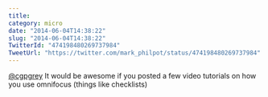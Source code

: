 ```yaml
---
title: 
category: micro
date: "2014-06-04T14:38:22"
slug: "2014-06-04T14:38:22"
TwitterId: "474198480269737984"
TweetUrl: "https://twitter.com/mark_philpot/status/474198480269737984"
---
```


[@cgpgrey](https://twitter.com/cgpgrey) It would be awesome if you posted a few
video tutorials on how you use omnifocus (things like checklists)
